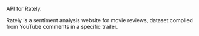 API for Rately.

Rately is a sentiment analysis website for movie reviews, dataset complied from YouTube comments in a specific trailer.
